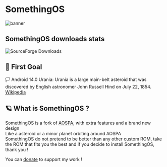 # SomethingOS

![banner](https://raw.githubusercontent.com/SomethingOS/.github/main/illustrations/14.0/SomethingOS.png)


## SomethingOS downloads stats
![SourceForge Downloads](https://img.shields.io/sourceforge/dt/somethingos)

## 🚀 First Goal
🏳️ Android 14.0 Urania: Urania is a large main-belt asteroid that was discovered by English astronomer John Russell Hind on July 22, 1854. [Wikipedia](https://en.wikipedia.org/wiki/30_Urania)

## 🪐 What is SomethingOS ?
SomethingOS is a fork of [AOSPA](https://github.com/aospa), with extra features and a brand new design \
Like a asteroid or a minor planet orbiting around AOSPA \
SomethingOS do not pretend to be better than any other custom ROM, take the ROM that fits you the best and if you decide to install SomethingOS, thank you !

You can [donate](https://www.somethingos.com/paypal) to support my work !
